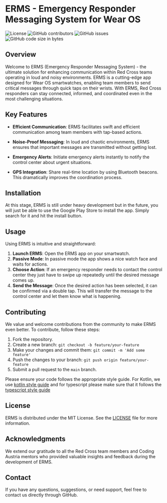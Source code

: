 # ERMS - Emergency Responder Messaging System for Wear OS

![License](https://img.shields.io/badge/License-MIT-blue.svg)
![GitHub contributors](https://img.shields.io/github/contributors/paulpaul168/ERMS)
![GitHub issues](https://img.shields.io/github/issues/paulpaul168/ERMS)
![GitHub code size in bytes](https://img.shields.io/github/languages/code-size/paulpaul168/ERMS)

## Overview

Welcome to ERMS (Emergency Responder Messaging System) - the ultimate solution for enhancing communication within Red Cross teams operating in loud and noisy environments. ERMS is a cutting-edge app designed for Wear OS smartwatches, enabling team members to send critical messages through quick taps on their wrists. With ERMS, Red Cross responders can stay connected, informed, and coordinated even in the most challenging situations.

## Key Features

- **Efficient Communication**: ERMS facilitates swift and efficient communication among team members with tap-based actions.

- **Noise-Proof Messaging**: In loud and chaotic environments, ERMS ensures that important messages are transmitted without getting lost.

- **Emergency Alerts**: Initiate emergency alerts instantly to notify the control center about urgent situations.

- **GPS Integration**: Share real-time location by using Bluetooth beacons. This dramatically improves the coordination process.

## Installation

At this stage, ERMS is still under heavy development but in the future, you will just be able to use the Google Play Store to install the app. Simply search for it and hit the install button.

## Usage

Using ERMS is intuitive and straightforward:

1. **Launch ERMS**: Open the ERMS app on your smartwatch.
2. **Passive Mode**: In passive mode the app shows a nice watch face and waits for actions.
3. **Choose Action**: If an emergency responder needs to contact the control center they just have to swipe up repeatedly until the desired message comes up. 
4. **Send the Message**: Once the desired action has been selected, it can be confirmed via a double tap. This will transfer the message to the control center and let them know what is happening.

## Contributing

We value and welcome contributions from the community to make ERMS even better. To contribute, follow these steps:

1. Fork the repository.
2. Create a new branch: `git checkout -b feature/your-feature`
3. Make your changes and commit them: `git commit -m 'Add some feature'`
4. Push the changes to your branch: `git push origin feature/your-feature`
5. Submit a pull request to the `main` branch.

Please ensure your code follows the appropriate style guide. For Kotlin, we use [kotlin style guide](https://developer.android.com/kotlin/style-guide) and for typescript please make sure that it follows the [typescript style guide](https://google.github.io/styleguide/tsguide.html)

## License

ERMS is distributed under the MIT License. See the [LICENSE](https://github.com/yourusername/ERMS/blob/main/LICENSE) file for more information.

## Acknowledgments

We extend our gratitude to all the Red Cross team members and Coding Austria mentors who provided valuable insights and feedback during the development of ERMS.

## Contact

If you have any questions, suggestions, or need support, feel free to contact us directly through GitHub.
